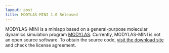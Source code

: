 ```yaml
---
layout: post
title: MODYLAS-MINI 1.0 Released
---
```


MODYLAS-MINI is a miniapp based on a general-purpose molecular dynamics simulation program [MODYLAS](http://www.modylas.org/).
Currently, MODYLAS-MINI is not an open source software.
To obtain the source code, [visit the download site](https://hpci-aplfs.r-ccs.riken.jp/fiber/modylas-mini.html) and check the license agreement.
